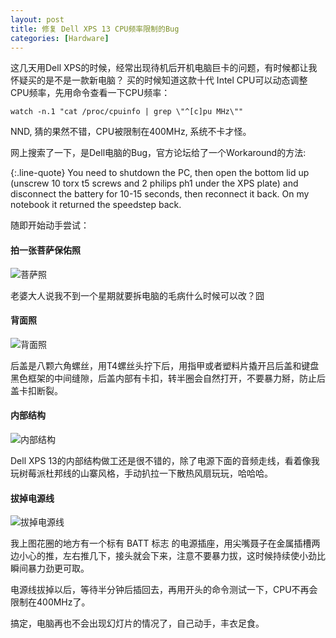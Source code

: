 ```yaml
---
layout: post
title: 修复 Dell XPS 13 CPU频率限制的Bug
categories: [Hardware]
---
```


这几天用Dell XPS的时候，经常出现待机后开机电脑巨卡的问题，有时候都让我怀疑买的是不是一款新电脑？
买的时候知道这款十代 Intel CPU可以动态调整CPU频率，先用命令查看一下CPU频率：

```
watch -n.1 "cat /proc/cpuinfo | grep \"^[c]pu MHz\""
```

NND, 猜的果然不错，CPU被限制在400MHz, 系统不卡才怪。

网上搜索了一下，是Dell电脑的Bug，官方论坛给了一个Workaround的方法:

{:.line-quote}
You need to shutdown the PC, then open the bottom lid up (unscrew 10 torx t5 screws and 2 philips ph1 under the XPS plate) and disconnect the battery for 10-15 seconds, then reconnect it back. On my notebook it returned the speedstep back.

随即开始动手尝试：

#### 拍一张菩萨保佑照
![菩萨照]({{site.url}}/pics/fix-dell-xps-cpu-limit/4.jpg)

老婆大人说我不到一个星期就要拆电脑的毛病什么时候可以改？囧

#### 背面照
![背面照]({{site.url}}/pics/fix-dell-xps-cpu-limit/3.jpg)

后盖是八颗六角螺丝，用T4螺丝头拧下后，用指甲或者塑料片撬开吕后盖和键盘黑色框架的中间缝隙，后盖内部有卡扣，转半圈会自然打开，不要暴力掰，防止后盖卡扣断裂。

#### 内部结构
![内部结构]({{site.url}}/pics/fix-dell-xps-cpu-limit/2.jpg)

Dell XPS 13的内部结构做工还是很不错的，除了电源下面的音频走线，看着像我玩树莓派杜邦线的山寨风格，手动扒拉一下散热风扇玩玩，哈哈哈。

#### 拔掉电源线

![拔掉电源线]({{site.url}}/pics/fix-dell-xps-cpu-limit/1.jpg)

我上图花圈的地方有一个标有 BATT 标志 的电源插座，用尖嘴聂子在金属插槽两边小心的推，左右推几下，接头就会下来，注意不要暴力拔，这时候持续使小劲比瞬间暴力劲更可取。

电源线拔掉以后，等待半分钟后插回去，再用开头的命令测试一下，CPU不再会限制在400MHz了。

搞定，电脑再也不会出现幻灯片的情况了，自己动手，丰衣足食。
